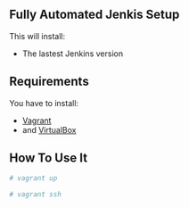 ## Fully Automated Jenkis Setup

This will install:

- The lastest Jenkins version

## Requirements

You have to install:
- [Vagrant](https://www.vagrantup.com/) 
- and [VirtualBox](https://www.virtualbox.org/)

## How To Use It

```bash
# vagrant up
```
```bash
# vagrant ssh
```